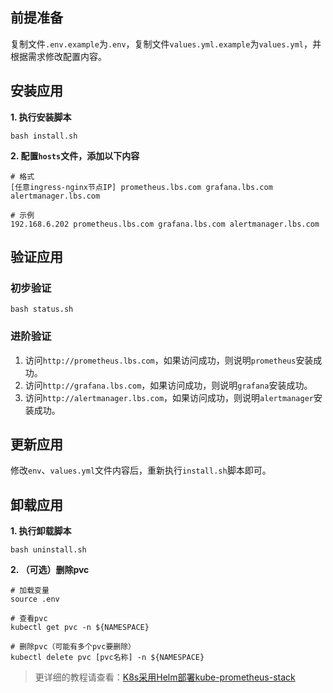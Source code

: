 前提准备
---

复制文件`.env.example`为`.env`，复制文件`values.yml.example`为`values.yml`，并根据需求修改配置内容。

安装应用
---

**1. 执行安装脚本**

```shell
bash install.sh
```

**2. 配置`hosts`文件，添加以下内容**

```
# 格式
[任意ingress-nginx节点IP] prometheus.lbs.com grafana.lbs.com alertmanager.lbs.com

# 示例
192.168.6.202 prometheus.lbs.com grafana.lbs.com alertmanager.lbs.com
```

验证应用
---

### 初步验证

```shell
bash status.sh
```

### 进阶验证

1. 访问`http://prometheus.lbs.com`，如果访问成功，则说明`prometheus`安装成功。
2. 访问`http://grafana.lbs.com`，如果访问成功，则说明`grafana`安装成功。
3. 访问`http://alertmanager.lbs.com`，如果访问成功，则说明`alertmanager`安装成功。

更新应用
---

修改`env`、`values.yml`文件内容后，重新执行`install.sh`脚本即可。

卸载应用
---

**1. 执行卸载脚本**

```shell
bash uninstall.sh
```

**2. （可选）删除pvc**

```shell
# 加载变量
source .env

# 查看pvc
kubectl get pvc -n ${NAMESPACE}

# 删除pvc（可能有多个pvc要删除）
kubectl delete pvc [pvc名称] -n ${NAMESPACE}
```

> 更详细的教程请查看：[K8s采用Helm部署kube-prometheus-stack](https://lbs.wiki/pages/32b0bac/)

